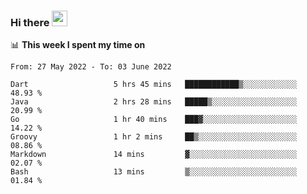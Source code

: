 ### Hi there <a href="https://www.gautamkrishnar.com/"><img src="https://media.giphy.com/media/hvRJCLFzcasrR4ia7z/giphy.gif" width="25px"></a>

📊 **This week I spent my time on**

<!--START_SECTION:waka-->

```text
From: 27 May 2022 - To: 03 June 2022

Dart                   5 hrs 45 mins   ████████████▒░░░░░░░░░░░░   48.93 %
Java                   2 hrs 28 mins   █████▒░░░░░░░░░░░░░░░░░░░   20.99 %
Go                     1 hr 40 mins    ███▓░░░░░░░░░░░░░░░░░░░░░   14.22 %
Groovy                 1 hr 2 mins     ██▒░░░░░░░░░░░░░░░░░░░░░░   08.86 %
Markdown               14 mins         ▓░░░░░░░░░░░░░░░░░░░░░░░░   02.07 %
Bash                   13 mins         ▒░░░░░░░░░░░░░░░░░░░░░░░░   01.84 %
```

<!--END_SECTION:waka-->
